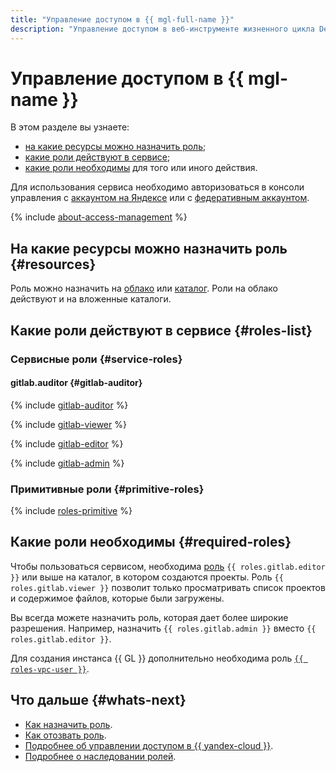 ```yaml
---
title: "Управление доступом в {{ mgl-full-name }}"
description: "Управление доступом в веб-инструменте жизненного цикла DevOps с открытым исходным кодом — {{ mgl-full-name }}. В разделе описано, на какие ресурсы можно назначить роль, какие роли действуют в сервисе, какие роли необходимы для того или иного действия."
---
```


# Управление доступом в {{ mgl-name }}

В этом разделе вы узнаете:
* [на какие ресурсы можно назначить роль](#resources);
* [какие роли действуют в сервисе](#roles-list);
* [какие роли необходимы](#required-roles) для того или иного действия.


Для использования сервиса необходимо авторизоваться в консоли управления с [аккаунтом на Яндексе](../../iam/concepts/users/accounts.md#passport) или с [федеративным аккаунтом](../../iam/concepts/users/accounts.md#saml-federation).


{% include [about-access-management](../../_includes/iam/about-access-management.md) %}

## На какие ресурсы можно назначить роль {#resources}

Роль можно назначить на [облако](../../resource-manager/concepts/resources-hierarchy.md#cloud) или [каталог](../../resource-manager/concepts/resources-hierarchy.md#folder). Роли на облако действуют и на вложенные каталоги.

## Какие роли действуют в сервисе {#roles-list}

### Сервисные роли {#service-roles}

#### gitlab.auditor {#gitlab-auditor}

{% include [gitlab-auditor](../../_roles/gitlab/auditor.md) %}

{% include [gitlab-viewer](../../_includes/iam/roles/gitlab-viewer.md) %}

{% include [gitlab-editor](../../_includes/iam/roles/gitlab-editor.md) %}

{% include [gitlab-admin](../../_includes/iam/roles/gitlab-admin.md) %}


### Примитивные роли {#primitive-roles}

{% include [roles-primitive](../../_includes/roles-primitive.md) %}

## Какие роли необходимы {#required-roles}

Чтобы пользоваться сервисом, необходима [роль](../../iam/concepts/access-control/roles.md) `{{ roles.gitlab.editor }}` или выше на каталог, в котором создаются проекты. Роль `{{ roles.gitlab.viewer }}` позволит только просматривать список проектов и содержимое файлов, которые были загружены.

Вы всегда можете назначить роль, которая дает более широкие разрешения. Например, назначить `{{ roles.gitlab.admin }}` вместо `{{ roles.gitlab.editor }}`.

Для создания инстанса {{ GL }} дополнительно необходима роль [`{{ roles-vpc-user }}`](../../vpc/security/index.md#vpc-user).


## Что дальше {#whats-next}

* [Как назначить роль](../../iam/operations/roles/grant.md).
* [Как отозвать роль](../../iam/operations/roles/revoke.md).
* [Подробнее об управлении доступом в {{ yandex-cloud }}](../../iam/concepts/access-control/index.md).
* [Подробнее о наследовании ролей](../../resource-manager/concepts/resources-hierarchy.md#access-rights-inheritance).

